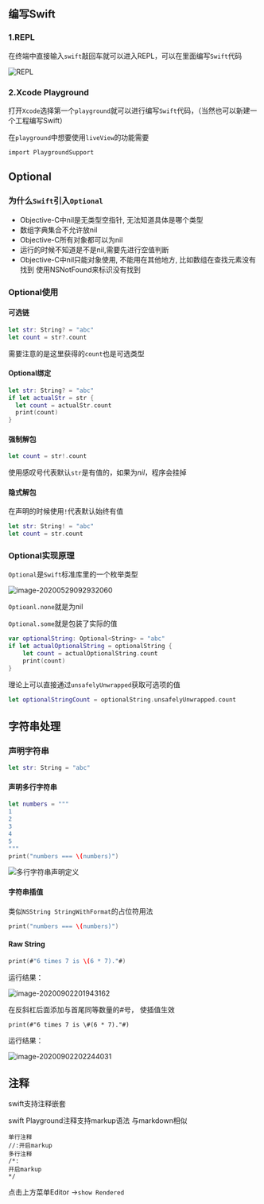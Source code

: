 ## 编写Swift

### 1.REPL

在终端中直接输入`swift`敲回车就可以进入REPL，可以在里面编写`Swift`代码

![REPL](https://cdn.jsdelivr.net/gh/ZpFate/ImageService@master/uPic/img_2020_06_04_15_17_02.png "REPL")

### 2.Xcode Playground

打开`Xcode`选择第一个`playground`就可以进行编写`Swift`代码，（当然也可以新建一个工程编写Swift）

在`playground`中想要使用`liveView`的功能需要

```
import PlaygroundSupport
```

## Optional

### 为什么`Swift`引入`Optional`

* Objective-C中nil是无类型空指针, 无法知道具体是哪个类型
* 数组字典集合不允许放nil
* Objective-C所有对象都可以为nil
* 运行的时候不知道是不是nil,需要先进行空值判断
* Objective-C中nil只能对象使用, 不能用在其他地方, 比如数组在查找元素没有找到 使用NSNotFound来标识没有找到

### Optional使用

#### 可选链

```swift
let str: String? = "abc"
let count = str?.count
```

需要注意的是这里获得的`count`也是可选类型

#### Optional绑定

```swift
let str: String? = "abc"
if let actualStr = str {
  let count = actualStr.count
  print(count)
}
```

#### 强制解包

```swift
let count = str!.count
```

使用感叹号代表默认`str`是有值的，如果为*nil*，程序会挂掉

#### 隐式解包

在声明的时候使用`!`代表默认始终有值

```swift
let str: String! = "abc"
let count = str.count
```



### Optional实现原理

`Optional`是`Swift`标准库里的一个枚举类型

![image-20200529092932060](https://cdn.jsdelivr.net/gh/ZpFate/ImageService@master/uPic/img_2020_05_29_09_29_32.png)

`Optioanl.none`就是为nil

`Optional.some`就是包装了实际的值

```swift
var optionalString: Optional<String> = "abc"
if let actualOptionalString = optionalString {
    let count = actualOptionalString.count
    print(count)
}
```

理论上可以直接通过`unsafelyUnwrapped`获取可选项的值

```swift
let optionalStringCount = optionalString.unsafelyUnwrapped.count
```

## 字符串处理

### 声明字符串

```swift
let str: String = "abc"
```

#### 声明多行字符串

```swift
let numbers = """
1
2
3
4
5
"""
print("numbers === \(numbers)")
```

![多行字符串声明定义](https://cdn.jsdelivr.net/gh/ZpFate/ImageService@master/uPic/img_2020_06_04_15_20_52.png)

#### 字符串插值

类似`NSString StringWithFormat`的占位符用法

```swift
print("numbers === \(numbers)")
```

#### Raw String

```swift
print(#"6 times 7 is \(6 * 7)."#)
```

运行结果：

![image-20200902201943162](https://i.loli.net/2020/09/02/nSbEWlY1t6PVQTc.png)

在反斜杠后面添加与首尾同等数量的#号， 使插值生效

```
print(#"6 times 7 is \#(6 * 7)."#)
```

运行结果：

![image-20200902202244031](https://i.loli.net/2020/09/02/Ake61FoLYXzcEJ5.png)

## 注释

swift支持注释嵌套

swift Playground注释支持markup语法 与markdown相似

```
单行注释 
//:开启markup
多行注释
/*:
开启markup
*/
```

点击上方菜单Editor ->`show Rendered`

